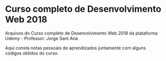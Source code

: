 # Curso completo de Desenvolvimento Web 2018
Arquivos do Curso completo de Desenvolvimento Web 2018 da plataforma Udemy - Professor: Jorge Sant Ana

Aqui consta notas pessoais de aprendizados juntamente com alguns códigos obtidos do curso.

